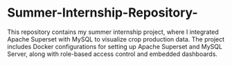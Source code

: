 # Summer-Internship-Repository-
This repository contains my summer internship project, where I integrated Apache Superset with MySQL to visualize crop production data. The project includes Docker configurations for setting up Apache Superset and MySQL Server, along with role-based access control and embedded dashboards.
